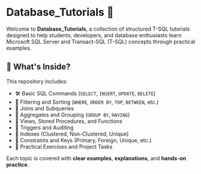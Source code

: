 # Database_Tutorials 📘

Welcome to **Database_Tutorials**, a collection of structured T-SQL tutorials designed to help students, developers, and database enthusiasts learn Microsoft SQL Server and Transact-SQL (T-SQL) concepts through practical examples.

## 📌 What's Inside?

This repository includes:

- 🛠 Basic SQL Commands (`SELECT`, `INSERT`, `UPDATE`, `DELETE`)
- 🎯 Filtering and Sorting (`WHERE`, `ORDER BY`, `TOP`, `BETWEEN`, etc.)
- 🔄 Joins and Subqueries
- 🧮 Aggregates and Grouping (`GROUP BY`, `HAVING`)
- 📂 Views, Stored Procedures, and Functions
- 🧷 Triggers and Auditing
- 🧱 Indexes (Clustered, Non-Clustered, Unique)
- 🔐 Constraints and Keys (Primary, Foreign, Unique, etc.)
- 🧪 Practical Exercises and Project Tasks

Each topic is covered with **clear examples**, **explanations**, and **hands-on practice**.
